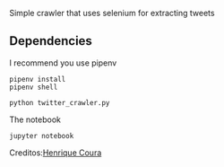 Simple crawler that uses selenium for extracting tweets

## Dependencies

I recommend you use pipenv

```
pipenv install
pipenv shell
```


```
python twitter_crawler.py
```

The notebook
```
jupyter notebook
```



Creditos:[Henrique Coura](https://github.com/hcoura)